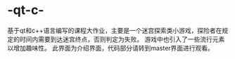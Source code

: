 # -qt-c-
基于qt和c++语言编写的课程大作业，主要是一个迷宫探索类小游戏，探险者在规定的时间内需要到达迷宫终点，否则判定为失败。
游戏中也引入了一些流行元素以增加趣味性。
此界面为介绍界面，代码部分请转到master界面进行观看。
